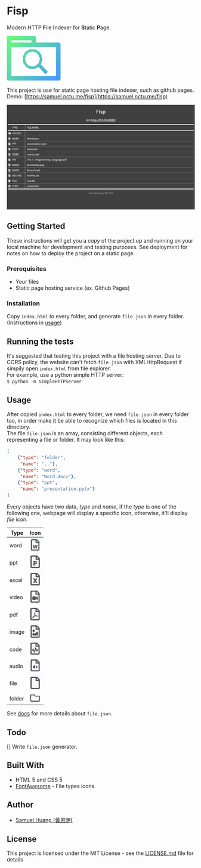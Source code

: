 # Fisp

Modern HTTP **F**ile **I**ndexer for **S**tatic **P**age.


![Icon](images/logo.png)

This project is use for static page hosting file indexer, such as github pages.  
Demo: [https://samuel.nctu.me/fisp](https://samuel.nctu.me/fisp)

![Screenshot](images/demo.png)

## Getting Started

These instructions will get you a copy of the project up and running on your local machine for development and testing purposes. See deployment for notes on how to deploy the project on a static page.

### Prerequisites
- Your files
- Static page hosting service (ex. Github Pages)

### Installation
Copy `index.html` to every folder,
and generate `file.json` in every folder. (Instructions in [usage](#usage))

## Running the tests
It's suggested that testing this project with a file hosting server. Due to CORS policy, the website can't fetch `file.json` with XMLHttpRequest if simpily open `index.html` from file explorer.  
For example, use a python simple HTTP server:  
`$ python -m SimpleHTTPServer`

## Usage
After copied `index.html` to every folder, we need `file.json` in every folder too, in order make it be able to recognize which files is located in this directory.  
The file `file.json` is an array, consisting different objects, each representing a file or folder. It may look like this:  
```json
[
    {"type": "folder",
     "name": ".."},
    {"type": "word",
     "name": "Word.docx"},
    {"type": "ppt",
     "name": "presentation.pptx"}
]
```
Every objects have two data, *type* and *name*, if the *type* is one of the following one, webpage will display a specific icon, otherwise, it'll display *file* icon.

| Type | Icon |
| ------ | ----------- |
| word | <img src="images/word.png" width="30"> |
| ppt | <img src="images/ppt.png" width="30"> |
| excel | <img src="images/excel.png" width="30"> |
| video | <img src="images/video.png" width="30"> |
| pdf | <img src="images/pdf.png" width="30"> |
| image | <img src="images/image.png" width="30"> |
| code | <img src="images/code.png" width="30"> |
| audio | <img src="images/audio.png" width="30"> |
| file | <img src="images/file.png" width="30"> |
| folder | <img src="images/folder.png" width="30"> |

See [docs](https://github.com/samuel21119/fisp/tree/master/docs) for more details about `file.json`.


## Todo
[] Write `file.json` generator.

## Built With

* HTML 5 and CSS 5
* [FontAwesome](https://fontawesome.com/) - File types icons.

## Author

* [Samuel Huang (黃恩明)](https://samuel.nctu.me)

## License

This project is licensed under the MIT License - see the [LICENSE.md](LICENSE.md) file for details

















